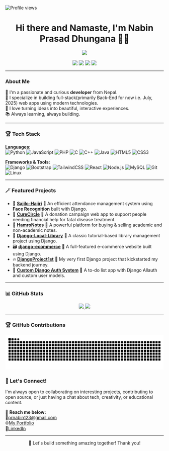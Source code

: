 ![Profile views](https://hits.seeyoufarm.com/api/count/incr/badge.svg?url=github.com/NabinPrasadDhungana&title=Profile%20Views)

<h1 align="center">Hi there and Namaste, I'm Nabin Prasad Dhungana 🤯🤓</h1>

<p align="center">
  <img src="https://readme-typing-svg.herokuapp.com/?lines=Passionate+Fullstack+Developer;Lifelon..." />
</p>

<p align="center">
  <a href="https://github.com/nabinprasaddhungana"><img src="https://img.shields.io/github/followers/nabinprasaddhungana?label=Follow&style=social"></a>
  <a href="mailto:prnabin123@gmail.com"><img src="https://img.shields.io/badge/email-prnabin123%40gmail.com-red?style=flat-square&logo=gmail"></a>
  <a href="https://www.linkedin.com/in/nabin-prasad-dhungana/"><img src="https://img.shields.io/badge/LinkedIn-nabin--prasad--dhungana-blue?style=flat-square&logo=linkedin"></a>
  <a href="https://x.com/NabinPrasadDhu1"><img src="https://img.shields.io/badge/Twitter-@NabinPrasadDhu1-1DA1F2?style=flat-square&logo=twitter"></a>
  <!-- https://komarev.com/ghpvc/?username=NabinPrasadDhungana -->
</p>

---

### About Me

🤩 I'm a passionate and curious **developer** from Nepal.  
🤖 I specialize in building full-stack(primarily Back-End for now i.e. July, 2025) web apps using modern technologies.  
🧠 I love turning ideas into beautiful, interactive experiences.  
📚 Always learning, always building.

---

### 🏆 Tech Stack

**Languages:**  
![Python](https://img.shields.io/badge/Python-3776AB?style=flat&logo=python&logoColor=white)
![JavaScript](https://img.shields.io/badge/JavaScript-F7DF1E?style=flat&logo=javascript&logoColor=black)
![PHP](https://img.shields.io/badge/PHP-777BB4?style=flat&logo=php&logoColor=white)
![C](https://img.shields.io/badge/C-00599C?style=flat&logo=c&logoColor=white)
![C++](https://img.shields.io/badge/C++-00599C?style=flat&logo=c%2B%2B&logoColor=white)
![Java](https://img.shields.io/badge/Java-ED8B00?style=flat&logo=openjdk&logoColor=white)
![HTML5](https://img.shields.io/badge/HTML5-E34F26?style=flat&logo=html5&logoColor=white)
![CSS3](https://img.shields.io/badge/CSS3-1572B6?style=flat&logo=css3)

**Frameworks & Tools:**  
![Django](https://img.shields.io/badge/Django-092E20?style=flat&logo=django)
![Bootstrap](https://img.shields.io/badge/Bootstrap-563D7C?style=flat&logo=bootstrap)
![TailwindCSS](https://img.shields.io/badge/Tailwind_CSS-38B2AC?style=flat&logo=tailwind-css)
![React](https://img.shields.io/badge/React-20232A?style=flat&logo=react)
![Node.js](https://img.shields.io/badge/Node.js-339933?style=flat&logo=nodedotjs)
![MySQL](https://img.shields.io/badge/MySQL-005C84?style=flat&logo=mysql)
![Git](https://img.shields.io/badge/Git-F05032?style=flat&logo=git)
![Linux](https://img.shields.io/badge/Linux-FCC624?style=flat&logo=linux&logoColor=black)

---

### 🪄 Featured Projects

- 🧠 [**Sajilo-Hajiri**](https://github.com/NabinPrasadDhungana/Sajilo-Hajiri) 📝 An efficient attendance management system using **Face Recognition** built with Django.
- 🐍 [**CureCircle**](https://github.com/hemrajpant69/CureCircle) 📝 A donation campaign web app to support people needing financial help for fatal disease treatment.
- 🛒 [**HamroNotes**](https://github.com/NabinPrasadDhungana/HamroNotes) 📝 A powerful platform for buying & selling academic and non-academic notes.
- 🦾 [**Django-Local-Library**](https://github.com/NabinPrasadDhungana/Django-Local-Library) 📝 A classic tutorial-based library management project using Django.
- 🗃️ [**django-ecommerce**](https://github.com/NabinPrasadDhungana/django-ecommerce) 📝 A full-featured e-commerce website built using Django.
- 🔥 [**DjangoProject1st**](https://github.com/NabinPrasadDhungana/DjangoProject1st) 📝 My very first Django project that kickstarted my backend journey.
- 📝 [**Custom Django Auth System**](https://github.com/NabinPrasadDhungana/todo_list_project) 📝 A to-do list app with Django Allauth and custom user models.

---

### 📊 GitHub Stats
<a href="https://nabinprasaddhungana.com.np">
  <p align="center">
    <img src="https://github-readme-stats.vercel.app/api?username=nabinprasaddhungana&show_icons=true&theme=tokyonight" width="47%"/>
    <img src="https://github-readme-streak-stats.herokuapp.com/?user=nabinprasadddhungana&theme=tokyonight" width="47%"/>
  </p>
</a>

---

### 🏆 GitHub Contributions

<a href="https://nabinprasaddhungana.com.np">
  <p align="center">
    <img src="https://raw.githubusercontent.com/nabinprasaddhungana/nabinprasaddhungana/output/github-contribution-grid-snake-dark.svg" alt="Snake animation" />
  </p>
</a>


### 💬 Let's Connect!

I'm always open to collaborating on interesting projects, contributing to open source, or just having a chat about tech, creativity, or educational content.

🤝 **Reach me below:**  
📧[prnabin123@gmail.com](mailto:prnabin123@gmail.com)  
🌐[My Portfolio](https://nabinprasaddhungana.com.np)  
🔗[LinkedIn](https://www.linkedin.com/in/nabin-prasad-dhungana/)

---

<p align="center">
  🙏 Let's build something amazing together! Thank you!
</p>